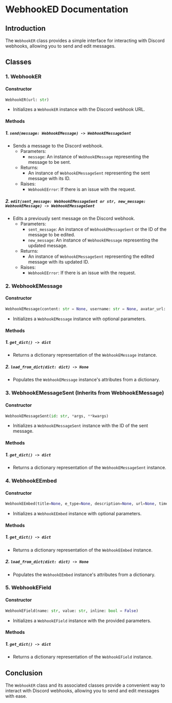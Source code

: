 # WebhookED Documentation

## Introduction

The `WebhookER` class provides a simple interface for interacting with Discord webhooks, allowing you to send and edit messages.

## Classes

### 1. WebhookER

#### Constructor
```python
WebhookER(url: str)
```
- Initializes a `WebhookER` instance with the Discord webhook URL.

#### Methods

##### 1. `send(message: WebhookEMessage) -> WebhookEMessageSent`
- Sends a message to the Discord webhook.
    - Parameters:
        - `message`: An instance of `WebhookEMessage` representing the message to be sent.
    - Returns:
        - An instance of `WebhookEMessageSent` representing the sent message with its ID.
    - Raises:
        - `WebhookEError`: If there is an issue with the request.

##### 2. `edit(sent_message: WebhookEMessageSent or str, new_message: WebhookEMessage) -> WebhookEMessageSent`
- Edits a previously sent message on the Discord webhook.
    - Parameters:
        - `sent_message`: An instance of `WebhookEMessageSent` or the ID of the message to be edited.
        - `new_message`: An instance of `WebhookEMessage` representing the updated message.
    - Returns:
        - An instance of `WebhookEMessageSent` representing the edited message with its updated ID.
    - Raises:
        - `WebhookEError`: If there is an issue with the request.

### 2. WebhookEMessage

#### Constructor
```python
WebhookEMessage(content: str = None, username: str = None, avatar_url: str = None, tts: bool = None, embeds: List[WebhookEEmbed] or WebhookEEmbed = [])
```
- Initializes a `WebhookEMessage` instance with optional parameters.

#### Methods

##### 1. `get_dict() -> dict`
- Returns a dictionary representation of the `WebhookEMessage` instance.

##### 2. `load_from_dict(dict: dict) -> None`
- Populates the `WebhookEMessage` instance's attributes from a dictionary.

### 3. WebhookEMessageSent (Inherits from WebhookEMessage)

#### Constructor
```python
WebhookEMessageSent(id: str, *args, **kwargs)
```
- Initializes a `WebhookEMessageSent` instance with the ID of the sent message.

#### Methods

##### 1. `get_dict() -> dict`
- Returns a dictionary representation of the `WebhookEMessageSent` instance.

### 4. WebhookEEmbed

#### Constructor
```python
WebhookEEmbed(title=None, e_type=None, description=None, url=None, timestamp=None, color=None, footer=None, image=None, thumbnail=None, video=None, provider=None, author=None, fields: List[WebhookEField] or WebhookEField = [])
```
- Initializes a `WebhookEEmbed` instance with optional parameters.

#### Methods

##### 1. `get_dict() -> dict`
- Returns a dictionary representation of the `WebhookEEmbed` instance.

##### 2. `load_from_dict(dict: dict) -> None`
- Populates the `WebhookEEmbed` instance's attributes from a dictionary.

### 5. WebhookEField

#### Constructor
```python
WebhookEField(name: str, value: str, inline: bool = False)
```
- Initializes a `WebhookEField` instance with the provided parameters.

#### Methods

##### 1. `get_dict() -> dict`
- Returns a dictionary representation of the `WebhookEField` instance.

## Conclusion

The `WebhookER` class and its associated classes provide a convenient way to interact with Discord webhooks, allowing you to send and edit messages with ease.
